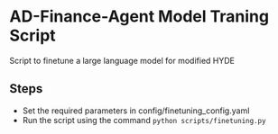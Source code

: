 # AD-Finance-Agent Model Traning Script
Script to finetune a large language model for modified HYDE

## Steps
* Set the required parameters in config/finetuning_config.yaml
* Run the script using the command ``` python scripts/finetuning.py ```
